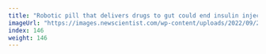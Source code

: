 ```yaml
---
title: "Robotic pill that delivers drugs to gut could end insulin injections"
imageUrl: "https://images.newscientist.com/wp-content/uploads/2022/09/28144825/SEI_127221712.jpg?width=600"
index: 146
weight: 146
---
```

